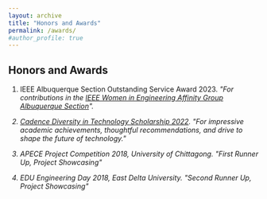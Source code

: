 ```yaml
---
layout: archive
title: "Honors and Awards"
permalink: /awards/
#author_profile: true
---
```

<H2>Honors and Awards</H2>

1. IEEE Albuquerque Section Outstanding Service Award 2023.
<i>"For contributions in the <a href="https://r6.ieee.org/albuquerque-wie/" target="_blank">IEEE Women in Engineering Affinity Group Albuquerque Section</a>"<i>.

2. <a href="https://community.cadence.com/cadence_blogs_8/b/corporate/posts/technology-leaders-of-tomorrow-meet-the-2022-women-in-technology-scholarship-recipients" target="_blank">Cadence Diversity in Technology Scholarship 2022</a>.
<i>"For impressive academic achievements, thoughtful recommendations, and drive to shape the future of technology." <i>

3. APECE Project Competition 2018, University of Chittagong.
<i>"First Runner Up, Project Showcasing" <i>

4. EDU Engineering Day 2018, East Delta University.
<i> "Second Runner Up, Project Showcasing" <i>
